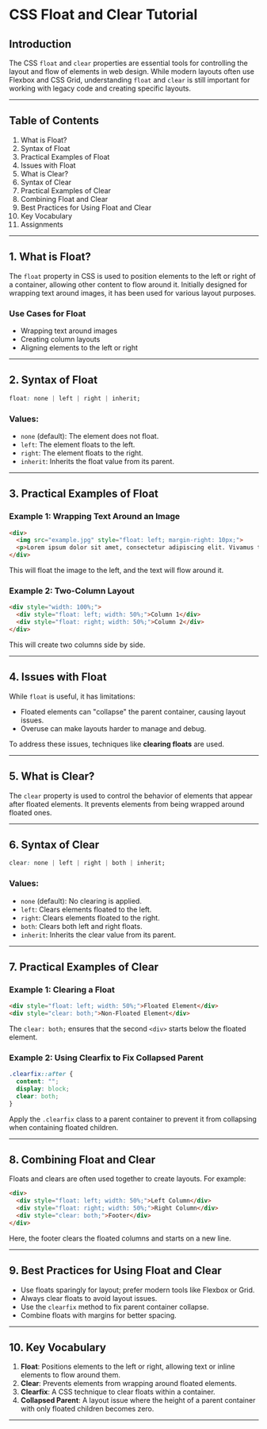 
# CSS Float and Clear Tutorial

## Introduction
The CSS `float` and `clear` properties are essential tools for controlling the layout and flow of elements in web design. While modern layouts often use Flexbox and CSS Grid, understanding `float` and `clear` is still important for working with legacy code and creating specific layouts.

---

## Table of Contents
1. What is Float?
2. Syntax of Float
3. Practical Examples of Float
4. Issues with Float
5. What is Clear?
6. Syntax of Clear
7. Practical Examples of Clear
8. Combining Float and Clear
9. Best Practices for Using Float and Clear
10. Key Vocabulary
11. Assignments

---

## 1. What is Float?
The `float` property in CSS is used to position elements to the left or right of a container, allowing other content to flow around it. Initially designed for wrapping text around images, it has been used for various layout purposes.

### Use Cases for Float
- Wrapping text around images
- Creating column layouts
- Aligning elements to the left or right

---

## 2. Syntax of Float
```css
float: none | left | right | inherit;
```
### Values:
- `none` (default): The element does not float.
- `left`: The element floats to the left.
- `right`: The element floats to the right.
- `inherit`: Inherits the float value from its parent.

---

## 3. Practical Examples of Float

### Example 1: Wrapping Text Around an Image
```html
<div>
  <img src="example.jpg" style="float: left; margin-right: 10px;">
  <p>Lorem ipsum dolor sit amet, consectetur adipiscing elit. Vivamus tincidunt est sit amet...</p>
</div>
```
This will float the image to the left, and the text will flow around it.

### Example 2: Two-Column Layout
```html
<div style="width: 100%;">
  <div style="float: left; width: 50%;">Column 1</div>
  <div style="float: right; width: 50%;">Column 2</div>
</div>
```
This will create two columns side by side.

---

## 4. Issues with Float
While `float` is useful, it has limitations:
- Floated elements can "collapse" the parent container, causing layout issues.
- Overuse can make layouts harder to manage and debug.

To address these issues, techniques like **clearing floats** are used.

---

## 5. What is Clear?
The `clear` property is used to control the behavior of elements that appear after floated elements. It prevents elements from being wrapped around floated ones.

---

## 6. Syntax of Clear
```css
clear: none | left | right | both | inherit;
```
### Values:
- `none` (default): No clearing is applied.
- `left`: Clears elements floated to the left.
- `right`: Clears elements floated to the right.
- `both`: Clears both left and right floats.
- `inherit`: Inherits the clear value from its parent.

---

## 7. Practical Examples of Clear

### Example 1: Clearing a Float
```html
<div style="float: left; width: 50%;">Floated Element</div>
<div style="clear: both;">Non-Floated Element</div>
```
The `clear: both;` ensures that the second `<div>` starts below the floated element.

### Example 2: Using Clearfix to Fix Collapsed Parent
```css
.clearfix::after {
  content: "";
  display: block;
  clear: both;
}
```
Apply the `.clearfix` class to a parent container to prevent it from collapsing when containing floated children.

---

## 8. Combining Float and Clear
Floats and clears are often used together to create layouts. For example:
```html
<div>
  <div style="float: left; width: 50%;">Left Column</div>
  <div style="float: right; width: 50%;">Right Column</div>
  <div style="clear: both;">Footer</div>
</div>
```
Here, the footer clears the floated columns and starts on a new line.

---

## 9. Best Practices for Using Float and Clear
- Use floats sparingly for layout; prefer modern tools like Flexbox or Grid.
- Always clear floats to avoid layout issues.
- Use the `clearfix` method to fix parent container collapse.
- Combine floats with margins for better spacing.

---

## 10. Key Vocabulary
1. **Float**: Positions elements to the left or right, allowing text or inline elements to flow around them.
2. **Clear**: Prevents elements from wrapping around floated elements.
3. **Clearfix**: A CSS technique to clear floats within a container.
4. **Collapsed Parent**: A layout issue where the height of a parent container with only floated children becomes zero.

---